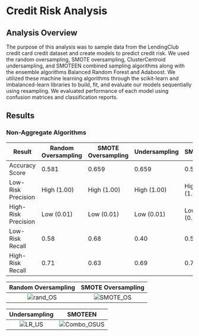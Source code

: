 # Credit Risk Analysis

## Analysis Overview

The purpose of this analysis was to sample data from the LendingClub credit card credit dataset and create models to predict credit risk. We used the random oversampling, SMOTE oversampling, ClusterCentroid undersampling, and SMOTEEN combined sampling algorithms along with the ensemble algorithms Balanced Random Forest and Adaboost. We utilized these machine learning algorithms through the scikit-learn and imbalanced-learn libraries to build, fit, and evaluate our models sequentially using resampling. We evaluated performance of each model using confusion matrices and classification reports. 

## Results

### Non-Aggregate Algorithms

| Result          | Random Oversampling | SMOTE Oversampling  | Undersampling | SMOTEEN |
| --------------- | ------------------- | ------------------- | ------------- | ------------- |
| Accuracy Score  | 0.581               | 0.659               | 0.659         | 0.544 |
| Low-Risk Precision  | High (1.00)     | High (1.00)         | High (1.00)   | High (1.00) |
| High-Risk Precision  | Low (0.01)     | Low (0.01)          | Low (0.01)    | Low (0.01) |
| Low-Risk Recall  | 0.58               | 0.68                | 0.40          | 0.57 | 
| High-Risk Recall  | 0.71              | 0.63                | 0.69          | 0.72 | 


Random Oversampling                                |   SMOTE Oversampling
:-------------------------------------------------:|:-----------------------------:
![rand_OS](https://user-images.githubusercontent.com/108199140/198361205-76f4419f-2f9e-43dc-af4a-01155825991c.PNG) | ![SMOTE_OS](https://user-images.githubusercontent.com/108199140/198366717-753207cf-1938-4743-a224-333ec1a4dfda.PNG) 

Undersampling                                      |   SMOTEEN
:-------------------------------------------------:|:-----------------------------:
![LR_US](https://user-images.githubusercontent.com/108199140/198366857-da6be1ab-2ebe-4559-a6f8-5a5ba6544756.PNG) | ![Combo_OSUS](https://user-images.githubusercontent.com/108199140/198366884-f35993da-d5fd-4ff2-b9c6-70df978386b0.PNG)












